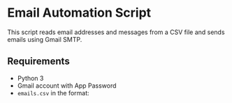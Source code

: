 # Email Automation Script

This script reads email addresses and messages from a CSV file and sends emails using Gmail SMTP.

## Requirements
- Python 3
- Gmail account with App Password
- `emails.csv` in the format:

